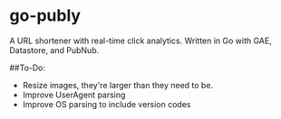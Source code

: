 # go-publy

A URL shortener with real-time click analytics. Written in Go with GAE, Datastore, and PubNub.



##To-Do:
- Resize images, they're larger than they need to be.
- Improve UserAgent parsing
- Improve OS parsing to include version codes
